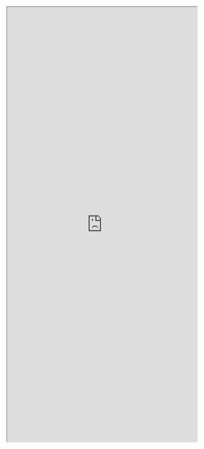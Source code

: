 <iframe 
		height = 1150 
		width = 100% 
		padding = 0 0 
		margins = 0 0
		src="https://raytracing.github.io/books/RayTracingTheRestOfYourLife.html"></iframe>
